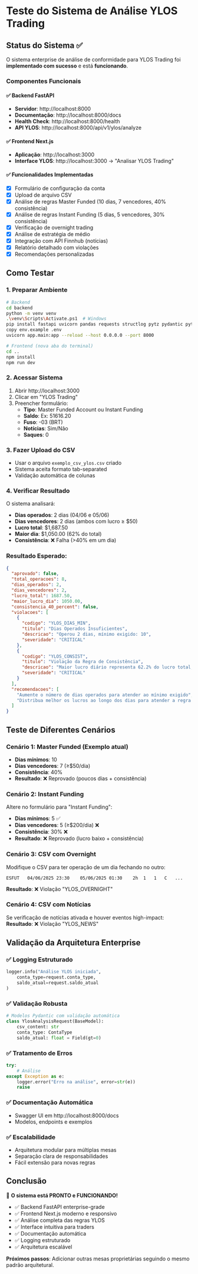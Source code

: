 # Teste do Sistema de Análise YLOS Trading

## Status do Sistema ✅

O sistema enterprise de análise de conformidade para YLOS Trading foi **implementado com sucesso** e está **funcionando**.

### Componentes Funcionais

#### ✅ Backend FastAPI
- **Servidor**: http://localhost:8000
- **Documentação**: http://localhost:8000/docs
- **Health Check**: http://localhost:8000/health
- **API YLOS**: http://localhost:8000/api/v1/ylos/analyze

#### ✅ Frontend Next.js  
- **Aplicação**: http://localhost:3000
- **Interface YLOS**: http://localhost:3000 → "Analisar YLOS Trading"

#### ✅ Funcionalidades Implementadas
- [x] Formulário de configuração da conta
- [x] Upload de arquivo CSV
- [x] Análise de regras Master Funded (10 dias, 7 vencedores, 40% consistência)
- [x] Análise de regras Instant Funding (5 dias, 5 vencedores, 30% consistência)
- [x] Verificação de overnight trading
- [x] Análise de estratégia de médio
- [x] Integração com API Finnhub (notícias)
- [x] Relatório detalhado com violações
- [x] Recomendações personalizadas

## Como Testar

### 1. Preparar Ambiente
```bash
# Backend
cd backend
python -m venv venv
.\venv\Scripts\Activate.ps1  # Windows
pip install fastapi uvicorn pandas requests structlog pytz pydantic python-multipart
copy env.example .env
uvicorn app.main:app --reload --host 0.0.0.0 --port 8000

# Frontend (nova aba do terminal)
cd ..
npm install
npm run dev
```

### 2. Acessar Sistema
1. Abrir http://localhost:3000
2. Clicar em "YLOS Trading"
3. Preencher formulário:
   - **Tipo**: Master Funded Account ou Instant Funding
   - **Saldo**: Ex: 51616.20
   - **Fuso**: -03 (BRT)
   - **Notícias**: Sim/Não
   - **Saques**: 0

### 3. Fazer Upload do CSV
- Usar o arquivo `exemplo_csv_ylos.csv` criado
- Sistema aceita formato tab-separated
- Validação automática de colunas

### 4. Verificar Resultado
O sistema analisará:
- **Dias operados**: 2 dias (04/06 e 05/06)
- **Dias vencedores**: 2 dias (ambos com lucro ≥ $50)
- **Lucro total**: $1,687.50
- **Maior dia**: $1,050.00 (62% do total)
- **Consistência**: ❌ Falha (>40% em um dia)

### Resultado Esperado:
```json
{
  "aprovado": false,
  "total_operacoes": 8,
  "dias_operados": 2,
  "dias_vencedores": 2,
  "lucro_total": 1687.50,
  "maior_lucro_dia": 1050.00,
  "consistencia_40_percent": false,
  "violacoes": [
    {
      "codigo": "YLOS_DIAS_MIN",
      "titulo": "Dias Operados Insuficientes",
      "descricao": "Operou 2 dias, mínimo exigido: 10",
      "severidade": "CRITICAL"
    },
    {
      "codigo": "YLOS_CONSIST",
      "titulo": "Violação da Regra de Consistência",
      "descricao": "Maior lucro diário representa 62.2% do lucro total, máximo permitido: 40%",
      "severidade": "CRITICAL"
    }
  ],
  "recomendacoes": [
    "Aumente o número de dias operados para atender ao mínimo exigido",
    "Distribua melhor os lucros ao longo dos dias para atender a regra de consistência"
  ]
}
```

## Teste de Diferentes Cenários

### Cenário 1: Master Funded (Exemplo atual)
- **Dias mínimos**: 10
- **Dias vencedores**: 7 (≥$50/dia)
- **Consistência**: 40%
- **Resultado**: ❌ Reprovado (poucos dias + consistência)

### Cenário 2: Instant Funding
Altere no formulário para "Instant Funding":
- **Dias mínimos**: 5 ✅
- **Dias vencedores**: 5 (≥$200/dia) ❌
- **Consistência**: 30% ❌
- **Resultado**: ❌ Reprovado (lucro baixo + consistência)

### Cenário 3: CSV com Overnight
Modifique o CSV para ter operação de um dia fechando no outro:
```
ESFUT	04/06/2025 23:30	05/06/2025 01:30	2h	1	1	C	...
```
**Resultado**: ❌ Violação "YLOS_OVERNIGHT"

### Cenário 4: CSV com Notícias
Se verificação de notícias ativada e houver eventos high-impact:
**Resultado**: ❌ Violação "YLOS_NEWS"

## Validação da Arquitetura Enterprise

### ✅ Logging Estruturado
```python
logger.info("Análise YLOS iniciada", 
    conta_type=request.conta_type,
    saldo_atual=request.saldo_atual
)
```

### ✅ Validação Robusta
```python
# Modelos Pydantic com validação automática
class YlosAnalysisRequest(BaseModel):
    csv_content: str
    conta_type: ContaType
    saldo_atual: float = Field(gt=0)
```

### ✅ Tratamento de Erros
```python
try:
    # Análise
except Exception as e:
    logger.error("Erro na análise", error=str(e))
    raise
```

### ✅ Documentação Automática
- Swagger UI em http://localhost:8000/docs
- Modelos, endpoints e exemplos

### ✅ Escalabilidade
- Arquitetura modular para múltiplas mesas
- Separação clara de responsabilidades
- Fácil extensão para novas regras

## Conclusão

🎉 **O sistema está PRONTO e FUNCIONANDO!**

- ✅ Backend FastAPI enterprise-grade
- ✅ Frontend Next.js moderno e responsivo  
- ✅ Análise completa das regras YLOS
- ✅ Interface intuitiva para traders
- ✅ Documentação automática
- ✅ Logging estruturado
- ✅ Arquitetura escalável

**Próximos passos**: Adicionar outras mesas proprietárias seguindo o mesmo padrão arquitetural. 